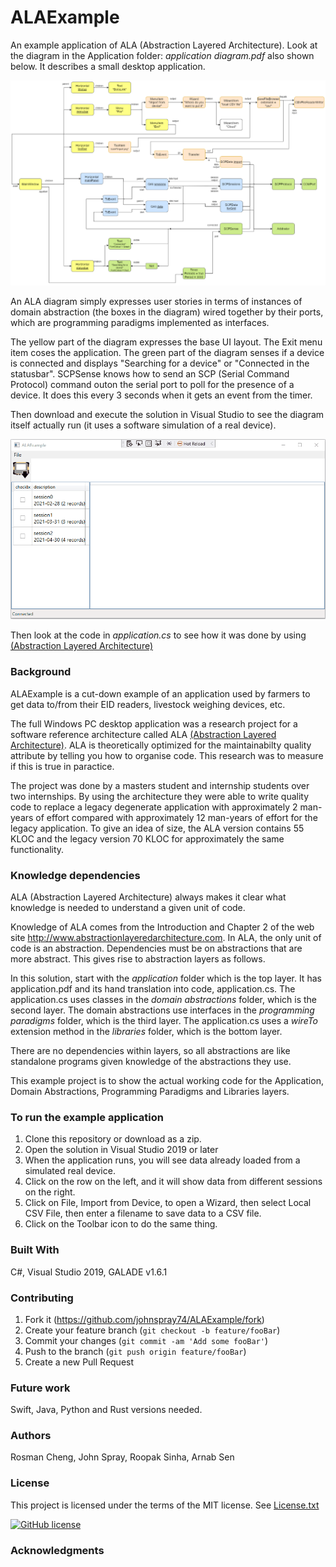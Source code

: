 # ALAExample

An example application of ALA (Abstraction Layered Architecture).
Look at the diagram in the Application folder: *application diagram.pdf* also shown below. It describes a small desktop application.

![Application diagram](Application/Application-diagram.png)

An ALA diagram simply expresses user stories in terms of instances of domain abstraction (the boxes in the diagram) wired together by their ports, which are programming paradigms implemented as interfaces.

The yellow part of the diagram expresses the base UI layout. The Exit menu item coses the application.
The green part of the diagram senses if a device is connected and displays "Searching for a device" or "Connected in the statusbar". SCPSense knows how to send an SCP (Serial Command Protocol) command outon the serial port to poll for the presence of a device. It does this every 3 seconds when it gets an event from the timer.


Then download and execute the solution in Visual Studio to see the diagram itself actually run (it uses a software simulation of a real device).

![Application screenshot](Application/Application-demo.gif)

<!---
![Application screenshot](Application/Application-screenshot.png)
-->

Then look at the code in *application.cs* to see how it was done by using [(Abstraction Layered Architecture)](http://www.abstractionlayeredarchitecture.com)


### Background

ALAExample is a cut-down example of an application used by farmers to get data to/from their EID readers, livestock weighing devices, etc.

The full Windows PC desktop application was a research project for a software reference architecture called ALA [(Abstraction Layered Architecture)](http://www.abstractionlayeredarchitecture.com). ALA is theoretically optimized for the maintainabilty quality attribute by telling you how to organise code. This research was to measure if this is true in paractice.

The project was done by a masters student and internship students over two internships. By using the architecture they were able to write quality code to replace a legacy degenerate application with approximately 2 man-years of effort compared with approximately 12 man-years of effort for the legacy application. To give an idea of size, the ALA version contains 55 KLOC and the legacy version 70 KLOC for approximately the same functionality.



<!---
[(Abstraction Layered Architecture)](http://www.abstractionlayeredarchitecture.com)
-->

### Knowledge dependencies

ALA (Abstraction Layered Architecture) always makes it clear what knowledge is needed to understand a given unit of code.

Knowledge of ALA comes from the Introduction and Chapter 2 of the web site <http://www.abstractionlayeredarchitecture.com>.
In ALA, the only unit of code is an abstraction. Dependencies must be on abstractions that are more abstract. This gives rise to abstraction layers as follows.

In this solution, start with the *application* folder which is the top layer. It has application.pdf and its hand translation into code, application.cs.
The application.cs uses classes in the *domain abstractions* folder, which is the second layer.
The domain abstractions use interfaces in the *programming paradigms* folder, which is the third layer.
The application.cs uses a *wireTo* extension method in the *libraries* folder, which is the bottom layer.

There are no dependencies within layers, so all abstractions are like standalone programs given knowledge of the abstractions they use.

This example project is to show the actual working code for the Application, Domain Abstractions, Programming Paradigms and Libraries layers.


### To run the example application

1. Clone this repository or download as a zip.
2. Open the solution in Visual Studio 2019 or later
3. When the application runs, you will see data already loaded from a simulated real device.
4. Click on the row on the left, and it will show data from different sessions on the right.
5. Click on File, Import from Device, to open a Wizard, then select Local CSV File, then enter a filename to save data to a CSV file.
6. Click on the Toolbar icon to do the same thing.


### Built With

C#, Visual Studio 2019, GALADE v1.6.1

### Contributing

1. Fork it (<https://github.com/johnspray74/ALAExample/fork>)
2. Create your feature branch (`git checkout -b feature/fooBar`)
3. Commit your changes (`git commit -am 'Add some fooBar'`)
4. Push to the branch (`git push origin feature/fooBar`)
5. Create a new Pull Request


### Future work

Swift, Java, Python and Rust versions needed.

### Authors

Rosman Cheng, John Spray, Roopak Sinha, Arnab Sen


### License

This project is licensed under the terms of the MIT license. See [License.txt](License.txt)

[![GitHub license](https://img.shields.io/github/license/johnspray74/ALAExample)](https://github.com/johnspray74/ALAExample/blob/master/License.txt)

### Acknowledgments


